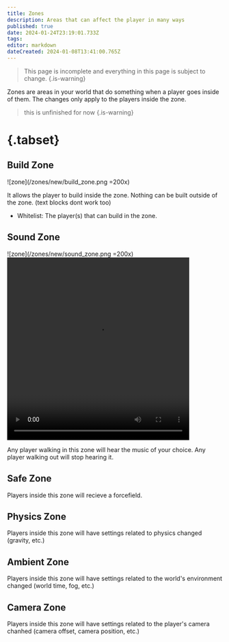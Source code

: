 ```yaml
---
title: Zones
description: Areas that can affect the player in many ways
published: true
date: 2024-01-24T23:19:01.733Z
tags: 
editor: markdown
dateCreated: 2024-01-08T13:41:00.765Z
---
```


>  This page is incomplete and everything in this page is subject to change.
{.is-warning}

Zones are areas in your world that do something when a player goes inside of them. The changes only apply to the players inside the zone.

> this is unfinished for now
{.is-warning}

# {.tabset}
## Build Zone
![zone](/zones/new/build_zone.png =200x)

It allows the player to build inside the zone. Nothing can be built outside of the zone. (text blocks dont work too)

- Whitelist: The player(s) that can build in the zone.

## Sound Zone
![zone](/zones/new/sound_zone.png =200x)
<video width="426" height="426" controls>
 <source src="https://yourlocalonion.github.io/media/sound_zone_demo.mp4" type="video/mp4">
</video>

Any player walking in this zone will hear the music of your choice. Any player walking out will stop hearing it.

## Safe Zone
Players inside this zone will recieve a forcefield.

## Physics Zone
Players inside this zone will have settings related to physics changed (gravity, etc.)

## Ambient Zone
Players inside this zone will have settings related to the world's environment changed (world time, fog, etc.)

## Camera Zone
Players inside this zone will have settings related to the player's camera chanhed (camera offset, camera position, etc.)
